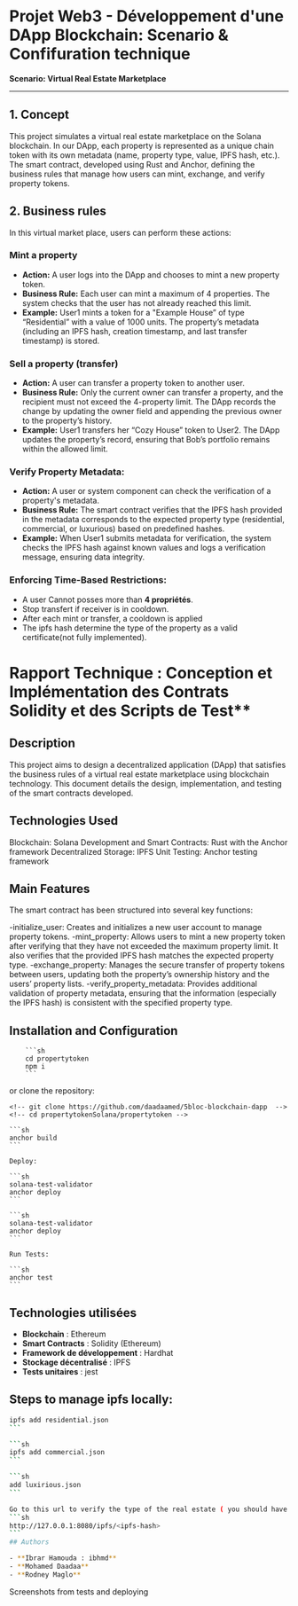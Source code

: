 # Projet Web3 - Développement d'une DApp Blockchain: Scenario & Confifuration technique

**Scenario: Virtual Real Estate Marketplace**

---

## 1. Concept

This project simulates a virtual real estate marketplace on the Solana blockchain. In our DApp, each property is represented as a unique chain token with its own metadata (name, property type, value, IPFS hash, etc.). The smart contract, developed using Rust and Anchor, defining the business rules that manage how users can mint, exchange, and verify property tokens.

## 2. Business rules

In this virtual market place, users can perform these actions:

### Mint a property

- **Action:** A user logs into the DApp and chooses to mint a new property token.
- **Business Rule:** Each user can mint a maximum of 4 properties. The system checks that the user has not already reached this limit.
- **Example:** User1 mints a token for a "Example House” of type “Residential” with a value of 1000 units. The property’s metadata (including an IPFS hash, creation timestamp, and last transfer timestamp) is stored.

### Sell a property (transfer)

- **Action:** A user can transfer a property token to another user.
- **Business Rule:** Only the current owner can transfer a property, and the recipient must not exceed the 4-property limit. The DApp records the change by updating the owner field and appending the previous owner to the property’s history.
- **Example:** User1 transfers her “Cozy House” token to User2. The DApp updates the property’s record, ensuring that Bob’s portfolio remains within the allowed limit.

### Verify Property Metadata:

- **Action:** A user or system component can check the verification of a property's metadata.
- **Business Rule:** The smart contract verifies that the IPFS hash provided in the metadata corresponds to the expected property type (residential, commercial, or luxurious) based on predefined hashes.
- **Example:** When User1 submits metadata for verification, the system checks the IPFS hash against known values and logs a verification message, ensuring data integrity.

### Enforcing Time-Based Restrictions:

- A user Cannot posses more than **4 propriétés**.
- Stop transfert if receiver is in cooldown.
- After each mint or transfer, a cooldown is applied
- The ipfs hash determine the type of the property as a valid certificate(not fully implemented).

# Rapport Technique : Conception et Implémentation des Contrats Solidity et des Scripts de Test\*\*

## Description

This project aims to design a decentralized application (DApp) that satisfies the business rules of a virtual real estate marketplace using blockchain technology. This document details the design, implementation, and testing of the smart contracts developed.

## Technologies Used

Blockchain: Solana
Development and Smart Contracts: Rust with the Anchor framework
Decentralized Storage: IPFS
Unit Testing: Anchor testing framework

## Main Features

The smart contract has been structured into several key functions:

-initialize_user: Creates and initializes a new user account to manage property tokens.
-mint_property: Allows users to mint a new property token after verifying that they have not exceeded the maximum property limit. It also verifies that the provided IPFS hash matches the expected property type.
-exchange_property: Manages the secure transfer of property tokens between users, updating both the property’s ownership history and the users’ property lists.
-verify_property_metadata: Provides additional validation of property metadata, ensuring that the information (especially the IPFS hash) is consistent with the specified property type.

## Installation and Configuration

        ```sh
        cd propertytoken
        npm i
        ```

or clone the repository:

```
<!-- git clone https://github.com/daadaamed/5bloc-blockchain-dapp  -->
<!-- cd propertytokenSolana/propertytoken -->
```

    ```sh
    anchor build
    ```

    Deploy:

    ```sh
    solana-test-validator
    anchor deploy
    ```

    ```sh
    solana-test-validator
    anchor deploy
    ```

    Run Tests:

    ```sh
    anchor test
    ```

## Technologies utilisées

- **Blockchain** : Ethereum
- **Smart Contracts** : Solidity (Ethereum)
- **Framework de développement** : Hardhat
- **Stockage décentralisé** : IPFS
- **Tests unitaires** : jest

## Steps to manage ipfs locally:

````sh
ipfs add residential.json
```

```sh
ipfs add commercial.json
```

```sh
add luxirious.json
```

Go to this url to verify the type of the real estate ( you should have ipfs daemon working locally(init)):
```sh
http://127.0.0.1:8080/ipfs/<ipfs-hash>
```
## Authors

- **Ibrar Hamouda : ibhmd**
- **Mohamed Daadaa**
- **Rodney Maglo**
````

Screenshots from tests and deploying
